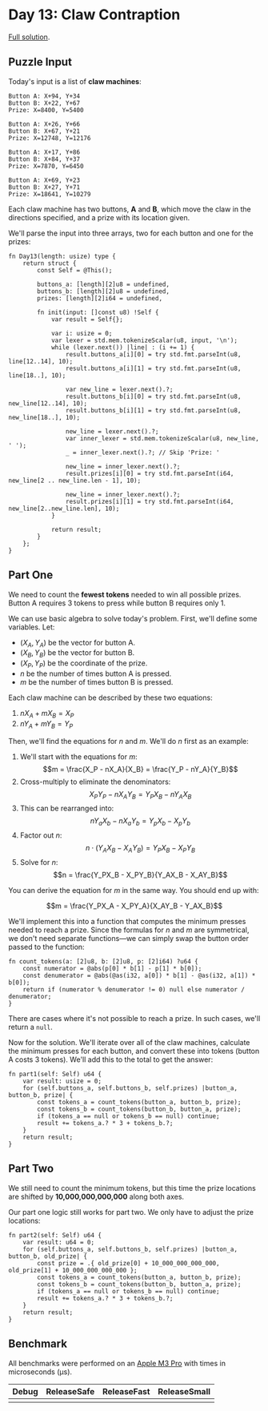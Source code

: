 # Day 13: Claw Contraption

[Full solution](../src/days/day13.zig).

## Puzzle Input

Today's input is a list of **claw machines**:

```plaintext
Button A: X+94, Y+34
Button B: X+22, Y+67
Prize: X=8400, Y=5400

Button A: X+26, Y+66
Button B: X+67, Y+21
Prize: X=12748, Y=12176

Button A: X+17, Y+86
Button B: X+84, Y+37
Prize: X=7870, Y=6450

Button A: X+69, Y+23
Button B: X+27, Y+71
Prize: X=18641, Y=10279
```

Each claw machine has two buttons, **A** and **B**, which move the claw in the directions specified, and a prize with its location given.

We'll parse the input into three arrays, two for each button and one for the prizes:

```zig
fn Day13(length: usize) type {
    return struct {
        const Self = @This();

        buttons_a: [length][2]u8 = undefined,
        buttons_b: [length][2]u8 = undefined,
        prizes: [length][2]i64 = undefined,

        fn init(input: []const u8) !Self {
            var result = Self{};

            var i: usize = 0;
            var lexer = std.mem.tokenizeScalar(u8, input, '\n');
            while (lexer.next()) |line| : (i += 1) {
                result.buttons_a[i][0] = try std.fmt.parseInt(u8, line[12..14], 10);
                result.buttons_a[i][1] = try std.fmt.parseInt(u8, line[18..], 10);

                var new_line = lexer.next().?;
                result.buttons_b[i][0] = try std.fmt.parseInt(u8, new_line[12..14], 10);
                result.buttons_b[i][1] = try std.fmt.parseInt(u8, new_line[18..], 10);

                new_line = lexer.next().?;
                var inner_lexer = std.mem.tokenizeScalar(u8, new_line, ' ');
                _ = inner_lexer.next().?; // Skip 'Prize: '

                new_line = inner_lexer.next().?;
                result.prizes[i][0] = try std.fmt.parseInt(i64, new_line[2 .. new_line.len - 1], 10);

                new_line = inner_lexer.next().?;
                result.prizes[i][1] = try std.fmt.parseInt(i64, new_line[2..new_line.len], 10);
            }

            return result;
        }
    };
}
```

## Part One

We need to count the **fewest tokens** needed to win all possible prizes. Button A requires 3 tokens to press while button B requires only 1.

We can use basic algebra to solve today's problem. First, we'll define some variables. Let:

- $(X_A, Y_A)$ be the vector for button A.
- $(X_B, Y_B)$ be the vector for button B.
- $(X_P, Y_P)$ be the coordinate of the prize.
- $n$ be the number of times button A is pressed.
- $m$ be the number of times button B is pressed.

Each claw machine can be described by these two equations:

1. $nX_A + mX_B = X_P$
2. $nY_A + mY_B = Y_P$

Then, we'll find the equations for $n$ and $m$. We'll do $n$ first as an example:

1. We'll start with the equations for $m$:
    $$m = \frac{X_P - nX_A}{X_B} = \frac{Y_P - nY_A}{Y_B}$$
2. Cross-multiply to eliminate the denominators:
    $$X_PY_P - nX_AY_B = Y_PX_B - nY_AX_B$$
3. This can be rearranged into:
    $$nY_aX_b - nX_aY_b = Y_pX_b - X_pY_b$$
4. Factor out $n$:
    $$n \cdot (Y_AX_B - X_AY_B) = Y_PX_B - X_PY_B$$
5. Solve for $n$:
    $$n = \frac{Y_PX_B - X_PY_B}{Y_AX_B - X_AY_B}$$

You can derive the equation for $m$ in the same way. You should end up with:

$$m = \frac{Y_PX_A - X_PY_A}{X_AY_B - Y_AX_B}$$

We'll implement this into a function that computes the minimum presses needed to reach a prize. Since the formulas for $n$ and $m$ are symmetrical, we don't need separate functions—we can simply swap the button order passed to the function:

```zig
fn count_tokens(a: [2]u8, b: [2]u8, p: [2]i64) ?u64 {
    const numerator = @abs(p[0] * b[1] - p[1] * b[0]);
    const denumerator = @abs(@as(i32, a[0]) * b[1] - @as(i32, a[1]) * b[0]);
    return if (numerator % denumerator != 0) null else numerator / denumerator;
}
```

There are cases where it's not possible to reach a prize. In such cases, we'll return a `null`.

Now for the solution. We'll iterate over all of the claw machines, calculate the minimum presses for each button, and convert these into tokens (button A costs 3 tokens). We'll add this to the total to get the answer:

```zig
fn part1(self: Self) u64 {
    var result: usize = 0;
    for (self.buttons_a, self.buttons_b, self.prizes) |button_a, button_b, prize| {
        const tokens_a = count_tokens(button_a, button_b, prize);
        const tokens_b = count_tokens(button_b, button_a, prize);
        if (tokens_a == null or tokens_b == null) continue;
        result += tokens_a.? * 3 + tokens_b.?;
    }
    return result;
}
```

## Part Two

We still need to count the minimum tokens, but this time the prize locations are shifted by **10,000,000,000,000** along both axes.

Our part one logic still works for part two. We only have to adjust the prize locations:

```zig
fn part2(self: Self) u64 {
    var result: u64 = 0;
    for (self.buttons_a, self.buttons_b, self.prizes) |button_a, button_b, old_prize| {
        const prize = .{ old_prize[0] + 10_000_000_000_000, old_prize[1] + 10_000_000_000_000 };
        const tokens_a = count_tokens(button_a, button_b, prize);
        const tokens_b = count_tokens(button_b, button_a, prize);
        if (tokens_a == null or tokens_b == null) continue;
        result += tokens_a.? * 3 + tokens_b.?;
    }
    return result;
}
```

## Benchmark

All benchmarks were performed on an [Apple M3 Pro](https://en.wikipedia.org/wiki/Apple_M3) with times in microseconds (µs).

| Debug | ReleaseSafe | ReleaseFast | ReleaseSmall |
| ----- | ----------- | ----------- | ------------ |
|       |             |             |              |
